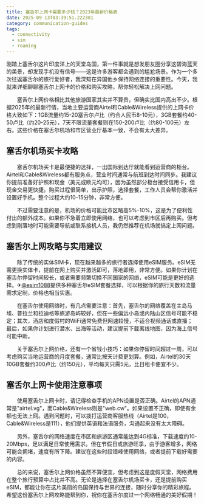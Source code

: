 ```yaml
---
title: 塞舌尔上网卡需要多少钱？2023年最新价格表
date: 2025-09-13T03:39:51.222381
category: communication-guides
tags:
  - connectivity
  - sim
  - roaming
---
```


刚踏上塞舌尔这片印度洋上的天堂岛国，第一件事就是想发朋友圈分享这碧海蓝天的美景，却发现手机没有信号——这是许多游客都会遇到的尴尬场景。作为一个多次往返塞舌尔的旅行爱好者，我深知在异国他乡保持网络连接的重要性。今天，我就来详细聊聊塞舌尔上网卡的价格和购买攻略，帮你轻松解决上网问题。

　　塞舌尔上网价格相比其他旅游国家其实并不算贵，但确实比国内高出不少。根据2025年的最新行情，当地主要运营商Airtel和Cable&Wireless提供的上网卡价格大致如下：1GB流量约15-20塞舌尔卢比（约合人民币8-10元），3GB套餐约40-50卢比（约20-25元），7天不限流量套餐则在150-200卢比（约80-100元）左右。这些价格在塞舌尔机场和市区营业厅基本一致，不会有太大差异。

## 塞舌尔机场买卡攻略

　　塞舌尔机场买卡是最便捷的选择，一出国际到达厅就能看到运营商的柜台。Airtel和Cable&Wireless都有服务点，营业时间通常与航班到达时间同步。我建议你提前准备好护照和现金（美元或欧元均可），因为虽然部分柜台接受信用卡，但现金交易更快捷。购买过程很简单，出示护照，选择套餐，工作人员会帮你激活并设置好手机。整个过程大约10-15分钟，非常方便。

　　不过需要注意的是，机场的价格可能比市区略高5%-10%，这是为了便利性付出的额外成本。如果你不急着立即使用网络，也可以考虑到市区后再购买。但考虑到刚落地时可能需要导航或联系接机人员，我仍然推荐在机场就搞定上网问题。

## 塞舌尔上网攻略与实用建议

　　除了传统的实体SIM卡，现在越来越多的旅行者选择使用eSIM服务。eSIM无需更换实体卡，提前在网上购买并激活即可，落地即用，非常方便。如果你计划在塞舌尔停留时间较长，或者需要频繁切换不同国家的网络，eSIM可能是更好的选择。✈[@esim1088](https://t.me/s/esim1088)提供多种塞舌尔eSIM套餐选择，可以根据你的旅行天数和流量需求定制，价格也相当实惠。

　　在塞舌尔使用网络时，有几点需要注意：首先，塞舌尔的网络覆盖在主岛马埃、普拉兰和拉迪格等旅游岛屿较好，但在一些偏远小岛或内陆山区信号可能不稳定；其次，酒店和度假村的WiFi通常免费但网速较慢，不适合视频通话或直播；最后，如果你计划进行潜水、出海等活动，建议提前下载离线地图，因为海上信号可能中断。

　　关于塞舌尔上网价格，还有一个省钱小技巧：如果你停留时间超过一周，可以考虑购买当地运营商的月度套餐，通常比按天计费更划算。例如，Airtel的30天10GB套餐约300卢比（约150元），平均每天只需5元，比日租卡便宜不少。

## 塞舌尔上网卡使用注意事项

　　使用塞舌尔上网卡时，请记得检查手机的APN设置是否正确。Airtel的APN通常是"airtel.vg"，而Cable&Wireless则是"web.cw"。如果设置不正确，即使有余额也无法上网。遇到问题时，可以拨打运营商客服热线（Airtel是100，Cable&Wireless是111），他们提供英语和法语服务，沟通起来没有太大障碍。

　　另外，塞舌尔的网络速度在市区和旅游区通常能达到4G标准，下载速度约10-20Mbps，足以满足日常使用需求。但在节假日或旅游旺季，由于游客增多，网络可能会拥堵，速度有所下降。建议在这些时段错峰使用网络，或者提前下载好需要的内容。

　　总的来说，塞舌尔上网价格虽然不算便宜，但考虑到这是度假天堂，网络费用在整个旅行预算中占比并不高。无论是选择在塞舌尔机场买卡，还是提前购买eSIM，都能让你在这片美丽的岛国保持与世界的连接，随时分享你的精彩旅程。希望这份塞舌尔上网攻略能帮到你，祝你在塞舌尔度过一个网络畅通的美好假期！